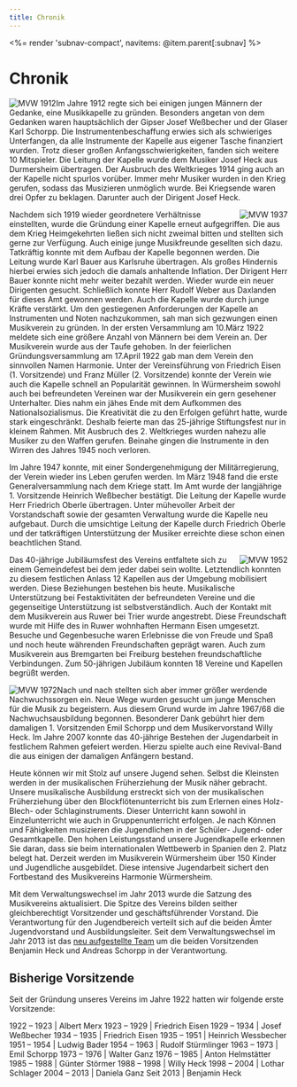```yaml
---
title: Chronik
---
```


<%= render 'subnav-compact', navitems: @item.parent[:subnav] %>

Chronik
=======

<div class="l-box" style="float: left">
  <img src="/images/verein/chronik/mvw_1912.jpg" alt="MVW 1912">
</div>

Im Jahre 1912 regte sich bei einigen jungen Männern der Gedanke, eine Musikkapelle zu gründen. Besonders angetan von dem Gedanken waren hauptsächlich der Gipser Josef Weßbecher und der Glaser Karl Schorpp. Die Instrumentenbeschaffung erwies sich als schwieriges Unterfangen, da alle Instrumente der Kapelle aus eigener Tasche finanziert wurden. Trotz dieser großen Anfangsschwierigkeiten, fanden sich weitere 10 Mitspieler. Die Leitung der Kapelle wurde dem Musiker Josef Heck aus Durmersheim übertragen. Der Ausbruch des Weltkrieges 1914 ging auch an der Kapelle nicht spurlos vorüber. Immer mehr Musiker wurden in den Krieg gerufen, sodass das Musizieren unmöglich wurde. Bei Kriegsende waren drei Opfer zu beklagen. Darunter auch der Dirigent Josef Heck. 

<div class="l-box" style="float: right">
  <img src="/images/verein/chronik/mvw_1937.jpg" alt="MVW 1937">
</div>

Nachdem sich 1919 wieder geordnetere Verhältnisse einstellten, wurde die Gründung einer Kapelle erneut aufgegriffen. Die aus dem Krieg Heimgekehrten ließen sich nicht zweimal bitten und stellten sich gerne zur Verfügung. Auch einige junge Musikfreunde gesellten sich dazu. Tatkräftig konnte mit dem Aufbau der Kapelle begonnen werden. Die Leitung wurde Karl Bauer aus Karlsruhe übertragen. Als großes Hindernis hierbei erwies sich jedoch die damals anhaltende Inflation. Der Dirigent Herr Bauer konnte nicht mehr weiter bezahlt werden.   Wieder wurde ein neuer Dirigenten gesucht. Schließlich konnte Herr Rudolf Weber aus Daxlanden für dieses Amt gewonnen werden. Auch die Kapelle wurde durch junge Kräfte verstärkt. Um den gestiegenen Anforderungen der Kapelle an Instrumenten und Noten nachzukommen, sah man sich gezwungen einen Musikverein zu gründen. In der ersten Versammlung am 10.März 1922 meldete sich eine größere Anzahl von Männern bei dem Verein an. Der Musikverein wurde aus der Taufe gehoben. In der feierlichen Gründungsversammlung am 17.April 1922 gab man dem Verein den sinnvollen Namen Harmonie. Unter der Vereinsführung von Friedrich Eisen (1. Vorsitzende) und Franz Müller (2. Vorsitzende) konnte der Verein wie auch die Kapelle schnell an Popularität gewinnen. In Würmersheim sowohl auch bei befreundeten Vereinen war der Musikverein ein gern gesehener Unterhalter. Dies nahm ein jähes Ende mit dem Aufkommen des Nationalsozialismus. Die Kreativität die zu den Erfolgen geführt hatte, wurde stark eingeschränkt. Deshalb feierte man das 25-jährige Stiftungsfest nur in kleinem Rahmen. Mit Ausbruch des 2. Weltkrieges wurden nahezu alle Musiker zu den Waffen gerufen. Beinahe gingen die Instrumente in den Wirren des Jahres 1945 noch verloren.

<div class="l-box" style="float: left">
  <img src="/images/verein/chronik/mvw_GM.jpg" alt="">
</div>

Im Jahre 1947 konnte, mit einer Sondergenehmigung der Militärregierung, der Verein wieder ins Leben gerufen werden. Im März 1948 fand die erste Generalversammlung nach dem Kriege statt. Im Amt wurde der langjährige 1. Vorsitzende Heinrich Weßbecher  bestätigt. Die Leitung der Kapelle wurde Herr Friedrich Oberle übertragen. Unter mühevoller Arbeit der Vorstandschaft sowie der gesamten Verwaltung wurde die Kapelle neu aufgebaut. Durch die umsichtige Leitung der Kapelle durch Friedrich Oberle und der tatkräftigen Unterstützung der Musiker erreichte diese schon einen beachtlichen Stand.

<div class="l-box" style="float: right">
  <img src="/images/verein/chronik/mvw_1952.jpg" alt="MVW 1952">
</div>

Das 40-jährige Jubiläumsfest des Vereins entfaltete sich zu einem Gemeindefest bei dem jeder dabei sein wollte. Letztendlich konnten zu diesem festlichen Anlass 12 Kapellen aus der Umgebung mobilisiert werden. Diese Beziehungen bestehen bis heute. Musikalische Unterstützung bei Festaktivitäten der befreundeten Vereine und die gegenseitige Unterstützung ist selbstverständlich. Auch der Kontakt mit dem Musikverein aus Ruwer bei Trier wurde angestrebt. Diese Freundschaft wurde mit Hilfe des in Ruwer wohnhaften Hermann Eisen umgesetzt. Besuche und Gegenbesuche waren Erlebnisse die von Freude und Spaß und noch heute währenden Freundschaften geprägt waren. Auch zum Musikverein aus Bremgarten bei Freiburg bestehen freundschaftliche Verbindungen. Zum 50-jährigen Jubiläum konnten 18 Vereine und Kapellen begrüßt werden.

<div class="l-box" style="float: left">
  <img src="/images/verein/chronik/mvw_1972.jpg" alt="MVW 1972">
</div>

Nach und nach stellten sich aber immer größer werdende Nachwuchssorgen ein. Neue Wege wurden gesucht um junge Menschen für die Musik zu begeistern. Aus diesem Grund wurde im Jahre 1967/68 die Nachwuchsausbildung begonnen. Besonderer Dank gebührt hier dem damaligen 1. Vorsitzenden Emil Schorpp und dem Musikervorstand Willy Heck. Im Jahre 2007 konnte das 40-jährige Bestehen der Jugendarbeit in festlichem Rahmen gefeiert werden. Hierzu spielte auch eine Revival-Band die aus einigen der damaligen Anfängern bestand.

Heute können wir mit Stolz auf unsere Jugend sehen. Selbst die Kleinsten werden in der musikalischen Früherziehung der Musik näher gebracht. Unsere musikalische Ausbildung erstreckt sich von  der musikalischen Früherziehung über den Blockflötenunterricht bis zum Erlernen eines Holz- Blech- oder Schlaginstruments. Dieser Unterricht kann sowohl in Einzelunterricht wie auch in Gruppenunterricht erfolgen. Je nach Können und Fähigkeiten musizieren die Jugendlichen in der Schüler- Jugend- oder Gesamtkapelle. Den hohen Leistungsstand unsere Jugendkapelle erkennen Sie daran, dass sie beim internationalen Wettbewerb in Spanien den 2. Platz belegt hat. Derzeit werden im Musikverein Würmersheim über 150 Kinder und Jugendliche ausgebildet. Diese intensive Jugendarbeit sichert den Fortbestand des Musikvereins Harmonie Würmersheim.

Mit dem Verwaltungswechsel im Jahr 2013 wurde die Satzung des Musikvereins 
aktualisiert. Die Spitze des Vereins bilden seither gleichberechtigt Vorsitzender 
und geschäftsführender Vorstand. Die Verantwortung für den Jugendbereich 
verteilt sich auf die beiden Ämter Jugendvorstand und Ausbildungsleiter. Seit dem 
Verwaltungswechsel im Jahr 2013 ist das [neu aufgestellte Team](/verein/verwaltung/)
um die beiden Vorsitzenden Benjamin Heck und Andreas Schorpp in der 
Verantwortung.


## Bisherige Vorsitzende

Seit der Gründung unseres Vereins im Jahre 1922 hatten wir folgende erste Vorsitzende:

1922 – 1923 | Albert Merx
1923 – 1929 | Friedrich Eisen
1929 – 1934 | Josef Weßbecher
1934 – 1935 | Friedrich Eisen
1935 – 1951 | Heinrich Wessbecher
1951 – 1954 | Ludwig Bader
1954 – 1963 | Rudolf Stürmlinger
1963 – 1973 | Emil Schorpp
1973 – 1976 | Walter Ganz
1976 – 1985 | Anton Helmstätter
1985 – 1988 | Günter Störmer
1988 – 1998 | Willy Heck
1998 – 2004 | Lothar Schlager
2004 – 2013 | Daniela Ganz
Seit 2013   | Benjamin Heck
